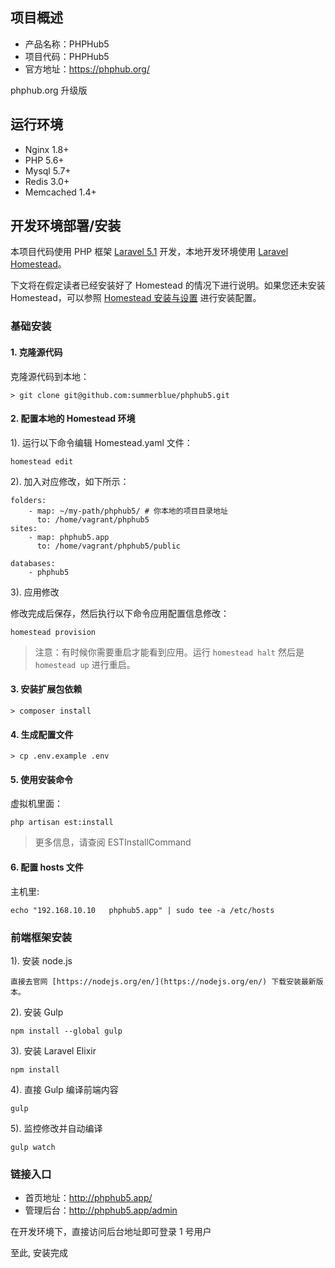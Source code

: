 
## 项目概述

* 产品名称：PHPHub5
* 项目代码：PHPHub5
* 官方地址：https://phphub.org/

phphub.org 升级版

## 运行环境

- Nginx 1.8+
- PHP 5.6+
- Mysql 5.7+
- Redis 3.0+
- Memcached 1.4+

## 开发环境部署/安装

本项目代码使用 PHP 框架 [Laravel 5.1](http://laravel-china.org/docs/5.1/) 开发，本地开发环境使用 [Laravel Homestead](http://laravel-china.org/docs/5.1/homestead)。

下文将在假定读者已经安装好了 Homestead 的情况下进行说明。如果您还未安装 Homestead，可以参照 [Homestead 安装与设置](http://laravel-china.org/docs/5.1/homestead#installation-and-setup) 进行安装配置。

### 基础安装

#### 1. 克隆源代码

克隆源代码到本地：

    > git clone git@github.com:summerblue/phphub5.git

#### 2. 配置本地的 Homestead 环境

1). 运行以下命令编辑 Homestead.yaml 文件：

```shell
homestead edit
```

2). 加入对应修改，如下所示：

```
folders:
    - map: ~/my-path/phphub5/ # 你本地的项目目录地址
      to: /home/vagrant/phphub5
sites:
    - map: phphub5.app
      to: /home/vagrant/phphub5/public

databases:
    - phphub5
```

3). 应用修改

修改完成后保存，然后执行以下命令应用配置信息修改：

```shell
homestead provision
```

> 注意：有时候你需要重启才能看到应用。运行 `homestead halt` 然后是 `homestead up` 进行重启。

#### 3. 安装扩展包依赖

    > composer install

#### 4. 生成配置文件

    > cp .env.example .env

#### 5. 使用安装命令

虚拟机里面：

```shell
php artisan est:install
```

> 更多信息，请查阅 ESTInstallCommand

#### 6. 配置 hosts 文件

主机里:

    echo "192.168.10.10   phphub5.app" | sudo tee -a /etc/hosts

### 前端框架安装

1). 安装 node.js

    直接去官网 [https://nodejs.org/en/](https://nodejs.org/en/) 下载安装最新版本。

2). 安装 Gulp

```shell
npm install --global gulp
```

3). 安装 Laravel Elixir

```shell
npm install
```

4). 直接 Gulp 编译前端内容

```shell
gulp
```

5). 监控修改并自动编译

```shell
gulp watch
```

### 链接入口

* 首页地址：http://phphub5.app/
* 管理后台：http://phphub5.app/admin

在开发环境下，直接访问后台地址即可登录 1 号用户

至此, 安装完成
